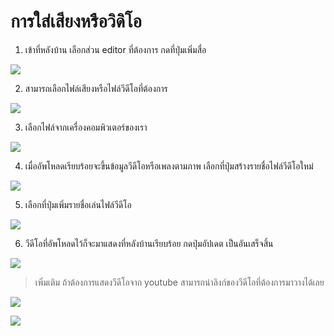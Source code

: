 # การใส่เสียงหรือวิดิโอ

1. เข้าที่หลังบ้าน เลือกส่วน editor ที่ต้องการ กดที่ปุ่มเพิ่มสื่อ

![](https://wpman.org/wp-content/uploads/2018/02/insert-vdo-music-01.png)

2. สามารถเลือกไฟล์เสียงหรือไฟล์วีดีโอที่ต้องการ

![](https://wpman.org/wp-content/uploads/2018/02/insert-vdo-music-02.png)

3. เลือกไฟล์จากเครื่องคอมพิวเตอร์ของเรา

![](https://wpman.org/wp-content/uploads/2018/02/insert-vdo-music-03.png)

4. เมื่ออัพโหลดเรียบร้อยจะขึ้นข้อมูลวีดีโอหรือเพลงตามภาพ เลือกที่ปุ่มสร้างรายชื่อไฟล์วีดีโอใหม่

![](https://wpman.org/wp-content/uploads/2018/02/insert-vdo-music-04.png)

5. เลือกที่ปุ่มเพิ่มรายชื่อเล่นไฟล์วีดีโอ

![](https://wpman.org/wp-content/uploads/2018/02/insert-vdo-music-05.png)

6. วีดีโอที่อัพโหลดไว้ก็จะมาแสดงที่หลังบ้านเรียบร้อย กดปุ่มอัปเดต เป็นอันเสร็จสิ้น

![](https://wpman.org/wp-content/uploads/2018/02/insert-vdo-music-06.png)

> เพิ่มเติม ถ้าต้องการแสดงวีดีโอจาก youtube สามารถนำลิงก์ของวีดีโอที่ต้องการมาวางได้เลย

![](https://wpman.org/wp-content/uploads/2018/02/insert-vdo-music-07.png)

![](https://wpman.org/wp-content/uploads/2018/02/insert-vdo-music-08.png)

